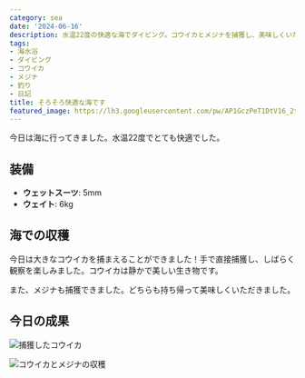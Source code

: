 ```yaml
---
category: sea
date: '2024-06-16'
description: 水温22度の快適な海でダイビング。コウイカとメジナを捕獲し、美味しくいただきました。
tags:
- 海水浴
- ダイビング
- コウイカ
- メジナ
- 釣り
- 日記
title: そろそろ快適な海です
featured_image: https://lh3.googleusercontent.com/pw/AP1GczPeT1DtV16_2ticTYI8QvByV4Fe0ayC5RiWJnSFGGYmocXCdUrltKpAqlLfNlSr0vc_skw1gW_D8juNADyyE0BYylTnnqHGDDvCyDPhTs9SCuj_pyaS=s1621?authuser=0
---
```


<!-- 元のGoogle Photosリンク: https://photos.app.goo.gl/11T3N3Uhn2Lun4jw7 -->

今日は海に行ってきました。水温22度でとても快適でした。

## 装備
- **ウェットスーツ**: 5mm
- **ウェイト**: 6kg

## 海での収穫

今日は大きなコウイカを捕まえることができました！手で直接捕獲し、しばらく観察を楽しみました。コウイカは静かで美しい生き物です。

また、メジナも捕獲できました。どちらも持ち帰って美味しくいただきました。

## 今日の成果

![捕獲したコウイカ](https://lh3.googleusercontent.com/pw/AP1GczPeT1DtV16_2ticTYI8QvByV4Fe0ayC5RiWJnSFGGYmocXCdUrltKpAqlLfNlSr0vc_skw1gW_D8juNADyyE0BYylTnnqHGDDvCyDPhTs9SCuj_pyaS=s1621?authuser=0)

![コウイカとメジナの収穫](https://lh3.googleusercontent.com/pw/AP1GczODfEmvXoNC51SegpHEHK70OC9ENwzVIsI06y-SxWpWsr4ibvaVJ90Twwa9XpYz0G5XxSJc6rybIMhqgwetojkKh8K7cQ553CV6yFyq20JRP_1w3PBpmumTFD3HES8zIfUGZw_8euuwBVRqI9hLT4b3Kw=s1621?authuser=0)